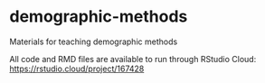 # demographic-methods
Materials for teaching demographic methods

All code and RMD files are available to run through RStudio Cloud: https://rstudio.cloud/project/167428
